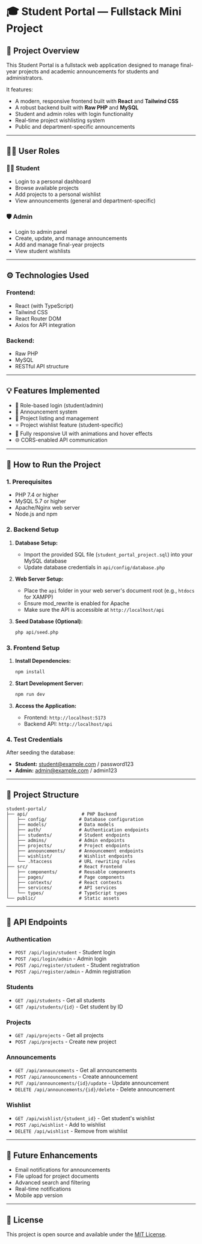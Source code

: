 # 🎓 Student Portal — Fullstack Mini Project

## 📌 Project Overview

This Student Portal is a fullstack web application designed to manage final-year projects and academic announcements for students and administrators.

It features:

- A modern, responsive frontend built with **React** and **Tailwind CSS**
- A robust backend built with **Raw PHP** and **MySQL**
- Student and admin roles with login functionality
- Real-time project wishlisting system
- Public and department-specific announcements

---

## 🧑‍🎓 User Roles

### 👨‍🎓 Student
- Login to a personal dashboard
- Browse available projects
- Add projects to a personal wishlist
- View announcements (general and department-specific)

### 🛡️ Admin
- Login to admin panel
- Create, update, and manage announcements
- Add and manage final-year projects
- View student wishlists

---

## ⚙️ Technologies Used

### Frontend:
- React (with TypeScript)
- Tailwind CSS
- React Router DOM
- Axios for API integration

### Backend:
- Raw PHP
- MySQL
- RESTful API structure

---

## 💡 Features Implemented

- 🔐 Role-based login (student/admin)
- 📢 Announcement system
- 📁 Project listing and management
- ⭐ Project wishlist feature (student-specific)
- 🎨 Fully responsive UI with animations and hover effects
- 🌐 CORS-enabled API communication

---

## 🚀 How to Run the Project

### 1. Prerequisites

- PHP 7.4 or higher
- MySQL 5.7 or higher
- Apache/Nginx web server
- Node.js and npm

### 2. Backend Setup

1. **Database Setup:**
   - Import the provided SQL file (`student_portal_project.sql`) into your MySQL database
   - Update database credentials in `api/config/database.php`

2. **Web Server Setup:**
   - Place the `api` folder in your web server's document root (e.g., `htdocs` for XAMPP)
   - Ensure mod_rewrite is enabled for Apache
   - Make sure the API is accessible at `http://localhost/api`

3. **Seed Database (Optional):**
   ```bash
   php api/seed.php
   ```

### 3. Frontend Setup

1. **Install Dependencies:**
   ```bash
   npm install
   ```

2. **Start Development Server:**
   ```bash
   npm run dev
   ```

3. **Access the Application:**
   - Frontend: `http://localhost:5173`
   - Backend API: `http://localhost/api`

### 4. Test Credentials

After seeding the database:
- **Student:** student@example.com / password123
- **Admin:** admin@example.com / admin123

---

## 📁 Project Structure

```
student-portal/
├── api/                    # PHP Backend
│   ├── config/            # Database configuration
│   ├── models/            # Data models
│   ├── auth/              # Authentication endpoints
│   ├── students/          # Student endpoints
│   ├── admins/            # Admin endpoints
│   ├── projects/          # Project endpoints
│   ├── announcements/     # Announcement endpoints
│   ├── wishlist/          # Wishlist endpoints
│   └── .htaccess          # URL rewriting rules
├── src/                   # React Frontend
│   ├── components/        # Reusable components
│   ├── pages/             # Page components
│   ├── contexts/          # React contexts
│   ├── services/          # API services
│   └── types/             # TypeScript types
└── public/                # Static assets
```

---

## 🔧 API Endpoints

### Authentication
- `POST /api/login/student` - Student login
- `POST /api/login/admin` - Admin login
- `POST /api/register/student` - Student registration
- `POST /api/register/admin` - Admin registration

### Students
- `GET /api/students` - Get all students
- `GET /api/students/{id}` - Get student by ID

### Projects
- `GET /api/projects` - Get all projects
- `POST /api/projects` - Create new project

### Announcements
- `GET /api/announcements` - Get all announcements
- `POST /api/announcements` - Create announcement
- `PUT /api/announcements/{id}/update` - Update announcement
- `DELETE /api/announcements/{id}/delete` - Delete announcement

### Wishlist
- `GET /api/wishlist/{student_id}` - Get student's wishlist
- `POST /api/wishlist` - Add to wishlist
- `DELETE /api/wishlist` - Remove from wishlist

---

## 🎯 Future Enhancements

- Email notifications for announcements
- File upload for project documents
- Advanced search and filtering
- Real-time notifications
- Mobile app version

---

## 📝 License

This project is open source and available under the [MIT License](LICENSE).